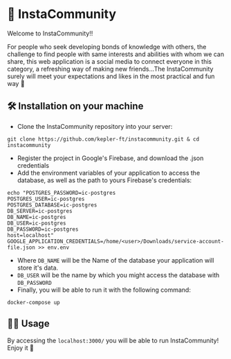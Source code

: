 # 👥 InstaCommunity 

Welcome to InstaCommunity!!

For people who seek developing bonds of knowledge with others,
the challenge to find people with same interests and abilities with whom we can share, this 
web application is a social media to connect everyone in this category, a refreshing way 
of making new friends...The InstaCommunity surely will meet your expectations and likes in the most practical 
and fun way 🤩


## 🛠️ Installation on your machine 

- Clone the InstaCommunity repository into your server: 

```git clone https://github.com/kepler-ft/instacommunity.git & cd instacommunity```

- Register the project in Google's Firebase, and download the .json credentials
- Add the environment variables of your application to access the database,
as well as the path to yours Firebase's credentials:

```shell
echo "POSTGRES_PASSWORD=ic-postgres
POSTGRES_USER=ic-postgres
POSTGRES_DATABASE=ic-postgres
DB_SERVER=ic-postgres
DB_NAME=ic-postgres
DB_USER=ic-postgres
DB_PASSWORD=ic-postgres
host=localhost"
GOOGLE_APPLICATION_CREDENTIALS=/home/<user>/Downloads/service-account-file.json >> env.env
```


- Where ```DB_NAME``` will be the Name of the database your application will store it's data.
- ```DB_USER``` will be the name by which you might access the database with ```DB_PASSWORD```
- Finally, you will be able to run it with the following command:

```shell
docker-compose up
```

## 👩‍💻 Usage

By accessing the `localhost:3000/` you will be able to run InstaCommunity! Enjoy it 🎉
